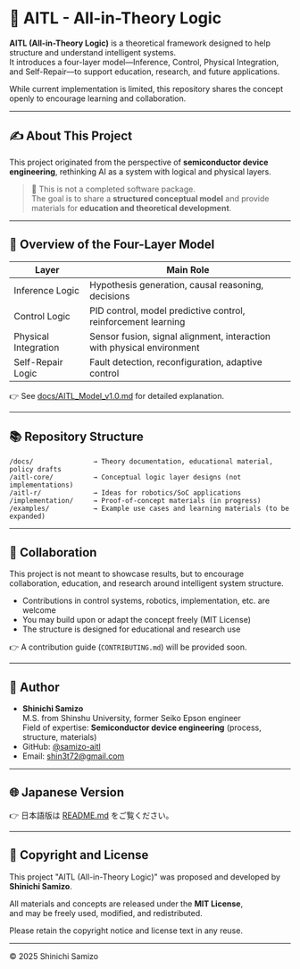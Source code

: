 # 🧠 AITL - All-in-Theory Logic

**AITL (All-in-Theory Logic)** is a theoretical framework designed to help structure and understand intelligent systems.  
It introduces a four-layer model—Inference, Control, Physical Integration, and Self-Repair—to support education, research, and future applications.

While current implementation is limited, this repository shares the concept openly to encourage learning and collaboration.

---

## ✍️ About This Project

This project originated from the perspective of **semiconductor device engineering**, rethinking AI as a system with logical and physical layers.

> 🔎 This is not a completed software package.  
> The goal is to share a **structured conceptual model** and provide materials for **education and theoretical development**.

---

## 🧱 Overview of the Four-Layer Model

| Layer              | Main Role                                      |
|--------------------|------------------------------------------------|
| Inference Logic    | Hypothesis generation, causal reasoning, decisions |
| Control Logic      | PID control, model predictive control, reinforcement learning |
| Physical Integration | Sensor fusion, signal alignment, interaction with physical environment |
| Self-Repair Logic  | Fault detection, reconfiguration, adaptive control |

👉 See [docs/AITL_Model_v1.0.md](docs/AITL_Model_v1.0.md) for detailed explanation.

---

## 📚 Repository Structure
```
/docs/               → Theory documentation, educational material, policy drafts
/aitl-core/          → Conceptual logic layer designs (not implementations)
/aitl-r/             → Ideas for robotics/SoC applications
/implementation/     → Proof-of-concept materials (in progress)
/examples/           → Example use cases and learning materials (to be expanded)
```
---

## 🤝 Collaboration

This project is not meant to showcase results, but to encourage collaboration, education, and research around intelligent system structure.

- Contributions in control systems, robotics, implementation, etc. are welcome  
- You may build upon or adapt the concept freely (MIT License)  
- The structure is designed for educational and research use

👉 A contribution guide (`CONTRIBUTING.md`) will be provided soon.

---

## 👤 Author

- **Shinichi Samizo**  
  M.S. from Shinshu University, former Seiko Epson engineer  
  Field of expertise: **Semiconductor device engineering** (process, structure, materials)  
- GitHub: [@samizo-aitl](https://github.com/samizo-aitl)  
- Email: shin3t72@gmail.com

---

## 🌐 Japanese Version

👉 日本語版は [README.md](README.md) をご覧ください。

---

## 📜 Copyright and License

This project "AITL (All-in-Theory Logic)" was proposed and developed by  
**Shinichi Samizo**.

All materials and concepts are released under the **MIT License**,  
and may be freely used, modified, and redistributed.

Please retain the copyright notice and license text in any reuse.

---

© 2025 Shinichi Samizo
